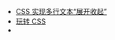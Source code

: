 - [CSS 实现多行文本“展开收起”](https://segmentfault.com/a/1190000040030723)
- [玩转 CSS](https://github.com/chokcoco/iCSS)
-